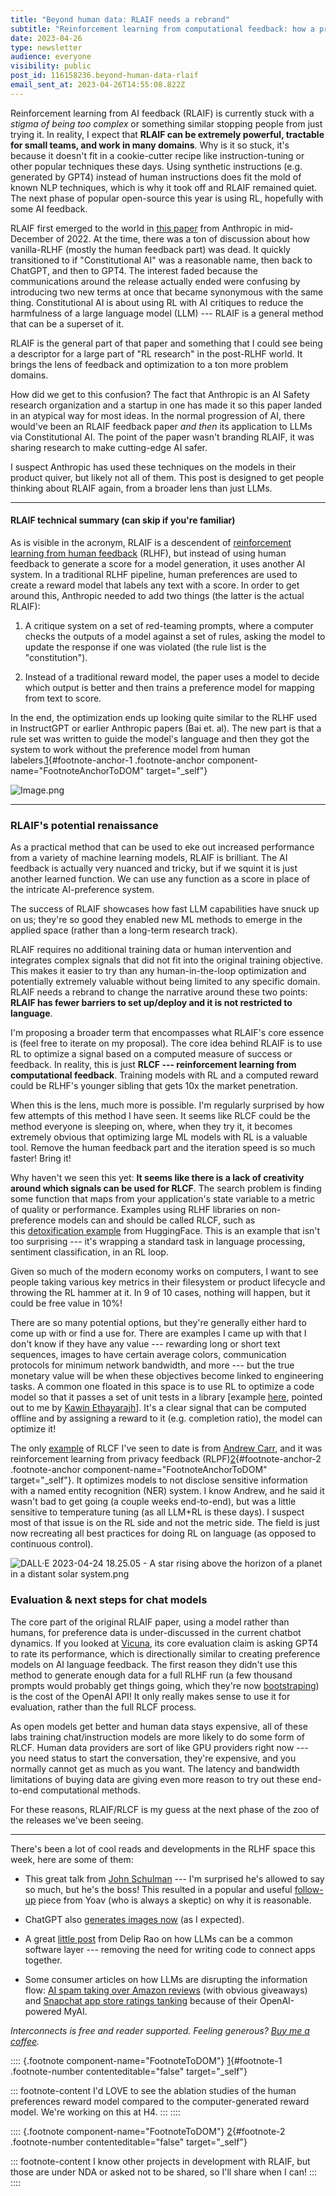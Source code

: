 ```yaml
---
title: "Beyond human data: RLAIF needs a rebrand"
subtitle: "Reinforcement learning from computational feedback: how a promising method is being ignored because of a confusing launch."
date: 2023-04-26
type: newsletter
audience: everyone
visibility: public
post_id: 116158236.beyond-human-data-rlaif
email_sent_at: 2023-04-26T14:55:08.822Z
---
```

Reinforcement learning from AI feedback (RLAIF) is currently stuck with a *stigma of being too complex* or something similar stopping people from just trying it. In reality, I expect that **RLAIF can be extremely powerful, tractable for small teams, and work in many domains**. Why is it so stuck, it\'s because it doesn't fit in a cookie-cutter recipe like instruction-tuning or other popular techniques these days. Using synthetic instructions (e.g. generated by GPT4) instead of human instructions does fit the mold of known NLP techniques, which is why it took off and RLAIF remained quiet. The next phase of popular open-source this year is using RL, hopefully with some AI feedback.

RLAIF first emerged to the world in [this paper](https://arxiv.org/abs/2212.08073) from Anthropic in mid-December of 2022. At the time, there was a ton of discussion about how vanilla-RLHF (mostly the human feedback part) was dead. It quickly transitioned to if \"Constitutional AI\" was a reasonable name, then back to ChatGPT, and then to GPT4. The interest faded because the communications around the release actually ended were confusing by introducing two new terms at once that became synonymous with the same thing. Constitutional AI is about using RL with AI critiques to reduce the harmfulness of a large language model (LLM) --- RLAIF is a general method that can be a superset of it.

RLAIF is the general part of that paper and something that I could see being a descriptor for a large part of "RL research" in the post-RLHF world. It brings the lens of feedback and optimization to a ton more problem domains.

How did we get to this confusion? The fact that Anthropic is an AI Safety research organization and a startup in one has made it so this paper landed in an atypical way for most ideas. In the normal progression of AI, there would\'ve been an RLAIF feedback paper *and then* its application to LLMs via Constitutional AI. The point of the paper wasn\'t branding RLAIF, it was sharing research to make cutting-edge AI safer.

I suspect Anthropic has used these techniques on the models in their product quiver, but likely not all of them. This post is designed to get people thinking about RLAIF again, from a broader lens than just LLMs.

<div>

------------------------------------------------------------------------

</div>

#### **RLAIF technical summary** (can skip if you\'re familiar)

As is visible in the acronym, RLAIF is a descendent of [reinforcement learning from human feedback](https://huggingface.co/blog/rlhf) (RLHF), but instead of using human feedback to generate a score for a model generation, it uses another AI system. In a traditional RLHF pipeline, human preferences are used to create a reward model that labels any text with a score. In order to get around this, Anthropic needed to add two things (the latter is the actual RLAIF):

1.  A critique system on a set of red-teaming prompts, where a computer checks the outputs of a model against a set of rules, asking the model to update the response if one was violated (the rule list is the \"constitution\").

2.  Instead of a traditional reward model, the paper uses a model to decide which output is better and then trains a preference model for mapping from text to score.

In the end, the optimization ends up looking quite similar to the RLHF used in InstructGPT or earlier Anthropic papers (Bai et. al). The new part is that a rule set was written to guide the model\'s language and then they got the system to work without the preference model from human labelers.[1](#footnote-1){#footnote-anchor-1 .footnote-anchor component-name="FootnoteAnchorToDOM" target="_self"}

![Image.png](images/116158236.beyond-human-data-rlaif_4b7e0c49-3b91-4989-b1b5-83f8ac440a0d.png)

<div>

------------------------------------------------------------------------

</div>

### RLAIF's potential renaissance

As a practical method that can be used to eke out increased performance from a variety of machine learning models, RLAIF is brilliant. The AI feedback is actually very nuanced and tricky, but if we squint it is just another learned function. We can use any function as a score in place of the intricate AI-preference system.

The success of RLAIF showcases how fast LLM capabilities have snuck up on us; they\'re so good they enabled new ML methods to emerge in the applied space (rather than a long-term research track).

RLAIF requires no additional training data or human intervention and integrates complex signals that did not fit into the original training objective. This makes it easier to try than any human-in-the-loop optimization and potentially extremely valuable without being limited to any specific domain. RLAIF needs a rebrand to change the narrative around these two points: **RLAIF has fewer barriers to set up/deploy and it is not restricted to language**.

I'm proposing a broader term that encompasses what RLAIF's core essence is (feel free to iterate on my proposal). The core idea behind RLAIF is to use RL to optimize a signal based on a computed measure of success or feedback. In reality, this is just **RLCF --- reinforcement learning from computational feedback**. Training models with RL and a computed reward could be RLHF\'s younger sibling that gets 10x the market penetration.

When this is the lens, much more is possible. I\'m regularly surprised by how few attempts of this method I have seen. It seems like RLCF could be the method everyone is sleeping on, where, when they try it, it becomes extremely obvious that optimizing large ML models with RL is a valuable tool. Remove the human feedback part and the iteration speed is so much faster! Bring it!

Why haven't we seen this yet: **It seems like there is a lack of creativity around which signals can be used for RLCF**. The search problem is finding some function that maps from your application\'s state variable to a metric of quality or performance. Examples using RLHF libraries on non-preference models can and should be called RLCF, such as this [detoxification example](https://huggingface.co/docs/trl/detoxifying_a_lm) from HuggingFace. This is an example that isn\'t too surprising --- it\'s wrapping a standard task in language processing, sentiment classification, in an RL loop.

Given so much of the modern economy works on computers, I want to see people taking various key metrics in their filesystem or product lifecycle and throwing the RL hammer at it. In 9 of 10 cases, nothing will happen, but it could be free value in 10%!

There are so many potential options, but they\'re generally either hard to come up with or find a use for. There are examples I came up with that I don\'t know if they have any value --- rewarding long or short text sequences, images to have certain average colors, communication protocols for minimum network bandwidth, and more --- but the true monetary value will be when these objectives become linked to engineering tasks. A common one floated in this space is to use RL to optimize a code model so that it passes a set of unit tests in a library \[example [here](https://openreview.net/pdf?id=SaRj2ka1XZ3), pointed out to me by [Kawin Ethayarajh](https://twitter.com/ethayarajh)\]. It\'s a clear signal that can be computed offline and by assigning a reward to it (e.g. completion ratio), the model can optimize it!

The only [example](https://gretel.ai/blog/teaching-large-language-models-to-zip-their-lips) of RLCF I\'ve seen to date is from [Andrew Carr](https://twitter.com/andrew_n_carr), and it was reinforcement learning from privacy feedback (RLPF)[2](#footnote-2){#footnote-anchor-2 .footnote-anchor component-name="FootnoteAnchorToDOM" target="_self"}. It optimizes models to not disclose sensitive information with a named entity recognition (NER) system. I know Andrew, and he said it wasn\'t bad to get going (a couple weeks end-to-end), but was a little sensitive to temperature tuning (as all LLM+RL is these days). I suspect most of that issue is on the RL side and not the metric side. The field is just now recreating all best practices for doing RL on language (as opposed to continuous control).

![DALL·E 2023-04-24 18.25.05 - A star rising above the horizon of a planet in a distant solar system.png](images/116158236.beyond-human-data-rlaif_0bebe656-3229-45ca-a985-7d63a2cb1a82.png)

### Evaluation & next steps for chat models

The core part of the original RLAIF paper, using a model rather than humans, for preference data is under-discussed in the current chatbot dynamics. If you looked at [Vicuna](https://vicuna.lmsys.org/), its core evaluation claim is asking GPT4 to rate its performance, which is directionally similar to creating preference models on AI language feedback. The first reason they didn\'t use this method to generate enough data for a full RLHF run (a few thousand prompts would probably get things going, which they're now [bootstraping](https://chat.lmsys.org/)) is the cost of the OpenAI API! It only really makes sense to use it for evaluation, rather than the full RLCF process.

As open models get better and human data stays expensive, all of these labs training chat/instruction models are more likely to do some form of RLCF. Human data providers are sort of like GPU providers right now --- you need status to start the conversation, they\'re expensive, and you normally cannot get as much as you want. The latency and bandwidth limitations of buying data are giving even more reason to try out these end-to-end computational methods.

For these reasons, RLAIF/RLCF is my guess at the next phase of the zoo of the releases we\'ve been seeing.

<div>

------------------------------------------------------------------------

</div>

There\'s been a lot of cool reads and developments in the RLHF space this week, here are some of them:

-   This great talk from [John Schulman](https://www.youtube.com/watch?v=hhiLw5Q_UFg) --- I'm surprised he's allowed to say so much, but he's the boss! This resulted in a popular and useful [follow-up](https://gist.github.com/yoavg/6bff0fecd65950898eba1bb321cfbd81) piece from Yoav (who is always a skeptic) on why it is reasonable.

-   ChatGPT also [generates images now](https://twitter.com/OfficialLoganK/status/1649439631350308866) (as I expected).

-   A great [little post](https://deliprao.substack.com/p/how-to-understand-the-post-llm-world) from Delip Rao on how LLMs can be a common software layer --- removing the need for writing code to connect apps together.

-   Some consumer articles on how LLMs are disrupting the information flow: [AI spam taking over Amazon reviews](https://www.vice.com/en/article/5d9bvn/ai-spam-is-already-flooding-the-internet-and-it-has-an-obvious-tell) (with obvious giveaways) and [Snapchat app store ratings tanking](https://techcrunch.com/2023/04/24/snapchat-sees-spike-in-1-star-reviews-as-users-pan-the-my-ai-feature-calling-for-its-removal/) because of their OpenAI-powered MyAI.

*Interconnects is free and reader supported. Feeling generous? [Buy me a coffee](https://www.buymeacoffee.com/natolambert).*

:::: {.footnote component-name="FootnoteToDOM"}
[1](#footnote-anchor-1){#footnote-1 .footnote-number contenteditable="false" target="_self"}

::: footnote-content
I'd LOVE to see the ablation studies of the human preferences reward model compared to the computer-generated reward model. We're working on this at H4.
:::
::::

:::: {.footnote component-name="FootnoteToDOM"}
[2](#footnote-anchor-2){#footnote-2 .footnote-number contenteditable="false" target="_self"}

::: footnote-content
I know other projects in development with RLAIF, but those are under NDA or asked not to be shared, so I'll share when I can!
:::
::::

